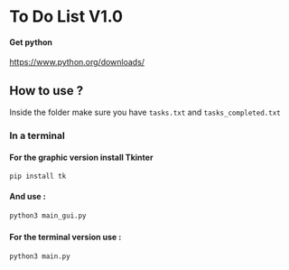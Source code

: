 
# To Do List V1.0

#### Get python


  https://www.python.org/downloads/

  ###

## How to use ?

Inside the folder make sure you have `tasks.txt` and `tasks_completed.txt`

### In a terminal

#### For the graphic version install Tkinter
```
pip install tk
```
#### And use :
```
python3 main_gui.py
```

###

#### For the terminal version use :
```
python3 main.py
```

